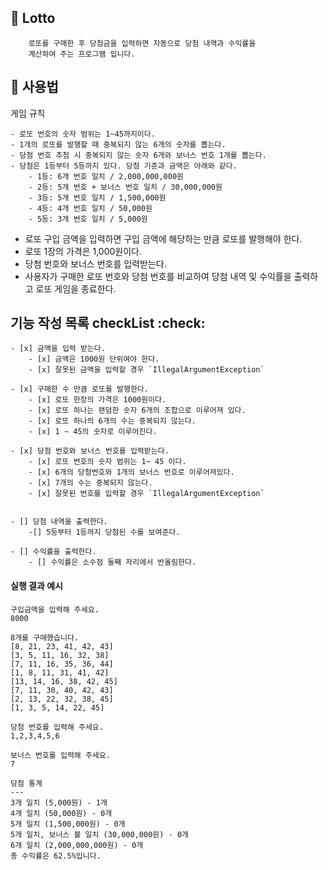 ## 🚀 Lotto

```
    로또를 구매한 후 당첨금을 입력하면 자동으로 당첨 내역과 수익률을  
    계산하여 주는 프로그램 입니다.
```


## 🚀 사용법

게임 규칙

```
- 로또 번호의 숫자 범위는 1~45까지이다.
- 1개의 로또를 발행할 때 중복되지 않는 6개의 숫자를 뽑는다.
- 당첨 번호 추첨 시 중복되지 않는 숫자 6개와 보너스 번호 1개를 뽑는다.
- 당첨은 1등부터 5등까지 있다. 당첨 기준과 금액은 아래와 같다.
    - 1등: 6개 번호 일치 / 2,000,000,000원
    - 2등: 5개 번호 + 보너스 번호 일치 / 30,000,000원
    - 3등: 5개 번호 일치 / 1,500,000원
    - 4등: 4개 번호 일치 / 50,000원
    - 5등: 3개 번호 일치 / 5,000원
```

- 로또 구입 금액을 입력하면 구입 금액에 해당하는 만큼 로또를 발행해야 한다.
- 로또 1장의 가격은 1,000원이다.
- 당첨 번호와 보너스 번호를 입력받는다.
- 사용자가 구매한 로또 번호와 당첨 번호를 비교하여 당첨 내역 및 수익률을 출력하고 로또 게임을 종료한다.

## 기능 작성 목록 checkList :check:
    - [x] 금액을 입력 받는다.
        - [x] 금액은 1000원 단위여야 한다.
        - [x] 잘못된 금액을 입력할 경우 `IllegalArgumentException`  

    - [x] 구매한 수 만큼 로또를 발행한다.
        - [x] 로또 한장의 가격은 1000원이다.  
        - [x] 로또 하나는 랜덤한 숫자 6개의 조합으로 이루어져 있다.
        - [x] 로또 하나의 6개의 수는 중복되지 않는다.
        - [x] 1 ~ 45의 숫자로 이루어진다.
       
    - [x] 당첨 번호와 보너스 번호를 입력받는다.
        - [x] 로또 번호의 숫자 범위는 1~ 45 이다.
        - [x] 6개의 당첨번호와 1개의 보너스 번호로 이루어져있다.
        - [x] 7개의 수는 중복되지 않는다.
        - [x] 잘못된 번호를 입력할 경우 `IllegalArgumentException`

    
    - [] 당첨 내역을 출력한다.
        -[] 5등부터 1등까지 당첨된 수를 보여준다.  

    - [] 수익률을 출력한다.
        - [] 수익률은 소수점 둘째 자리에서 반올림한다.

#### 실행 결과 예시

```
구입금액을 입력해 주세요.
8000

8개를 구매했습니다.
[8, 21, 23, 41, 42, 43] 
[3, 5, 11, 16, 32, 38] 
[7, 11, 16, 35, 36, 44] 
[1, 8, 11, 31, 41, 42] 
[13, 14, 16, 38, 42, 45] 
[7, 11, 30, 40, 42, 43] 
[2, 13, 22, 32, 38, 45] 
[1, 3, 5, 14, 22, 45]

당첨 번호를 입력해 주세요.
1,2,3,4,5,6

보너스 번호를 입력해 주세요.
7

당첨 통계
---
3개 일치 (5,000원) - 1개
4개 일치 (50,000원) - 0개
5개 일치 (1,500,000원) - 0개
5개 일치, 보너스 볼 일치 (30,000,000원) - 0개
6개 일치 (2,000,000,000원) - 0개
총 수익률은 62.5%입니다.
```